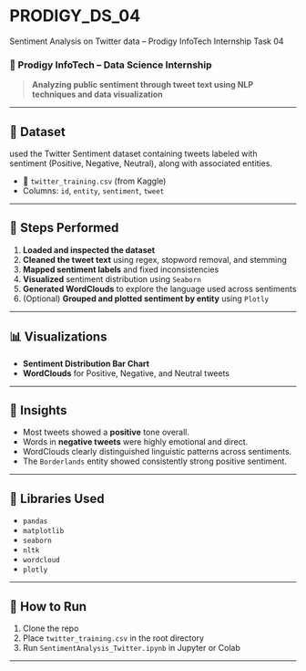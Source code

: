 # PRODIGY_DS_04
Sentiment Analysis on Twitter data – Prodigy InfoTech Internship Task 04
### 🚀 Prodigy InfoTech – Data Science Internship  
> **Analyzing public sentiment through tweet text using NLP techniques and data visualization**

---

## 📁 Dataset
used the Twitter Sentiment dataset containing tweets labeled with sentiment (Positive, Negative, Neutral), along with associated entities.

- 📂 `twitter_training.csv` (from Kaggle)
- Columns: `id`, `entity`, `sentiment`, `tweet`

---

## 🔧 Steps Performed

1. **Loaded and inspected the dataset**
2. **Cleaned the tweet text** using regex, stopword removal, and stemming
3. **Mapped sentiment labels** and fixed inconsistencies
4. **Visualized** sentiment distribution using `Seaborn`
5. **Generated WordClouds** to explore the language used across sentiments
6. (Optional) **Grouped and plotted sentiment by entity** using `Plotly`

---

## 📊 Visualizations

- **Sentiment Distribution Bar Chart**
- **WordClouds** for Positive, Negative, and Neutral tweets

---

## 🧠 Insights

- Most tweets showed a **positive** tone overall.
- Words in **negative tweets** were highly emotional and direct.
- WordClouds clearly distinguished linguistic patterns across sentiments.
- The `Borderlands` entity showed consistently strong positive sentiment.

---

## 📌 Libraries Used

- `pandas`
- `matplotlib`
- `seaborn`
- `nltk`
- `wordcloud`
- `plotly` 

---

## 📎 How to Run

1. Clone the repo
2. Place `twitter_training.csv` in the root directory
3. Run `SentimentAnalysis_Twitter.ipynb` in Jupyter or Colab

---

